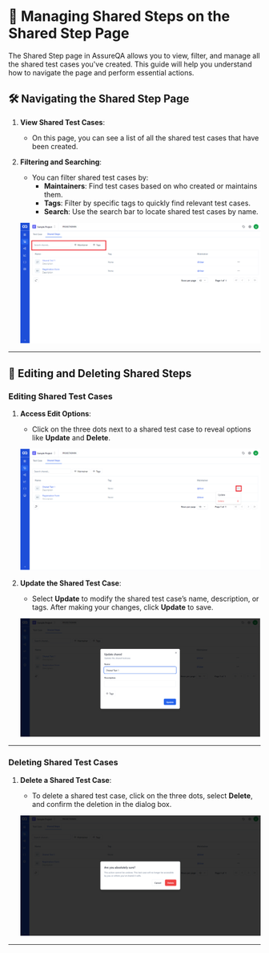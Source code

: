 # 📄 Managing Shared Steps on the Shared Step Page

The Shared Step page in AssureQA allows you to view, filter, and manage all the shared test cases you've created. This guide will help you understand how to navigate the page and perform essential actions.

## 🛠️ Navigating the Shared Step Page

1. **View Shared Test Cases**:
   - On this page, you can see a list of all the shared test cases that have been created.

2. **Filtering and Searching**:
   - You can filter shared test cases by:
     - **Maintainers**: Find test cases based on who created or maintains them.
     - **Tags**: Filter by specific tags to quickly find relevant test cases.
     - **Search**: Use the search bar to locate shared test cases by name.

   ![Filter Shared Test Cases](./SharedImages/1.Filter%20in%20shared.png)

---

## 🔄 Editing and Deleting Shared Steps

### Editing Shared Test Cases

1. **Access Edit Options**:
   - Click on the three dots next to a shared test case to reveal options like **Update** and **Delete**.

   ![Access Options](./SharedImages/2.Click%203%20dots.png)

2. **Update the Shared Test Case**:
   - Select **Update** to modify the shared test case’s name, description, or tags. After making your changes, click **Update** to save.

   ![Update Shared Test Case](./SharedImages/3.Click%20Update.png)

---

### Deleting Shared Test Cases

1. **Delete a Shared Test Case**:
   - To delete a shared test case, click on the three dots, select **Delete**, and confirm the deletion in the dialog box.

   ![Delete Shared Test Case](./SharedImages/4.Cick%20Delete.png)

---
